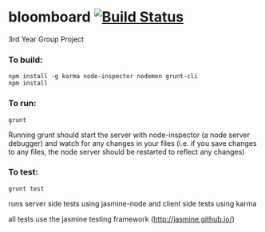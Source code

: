 bloomboard [![Build Status](https://secure.travis-ci.org/thetmkay/bloomboard.png)](http://travis-ci.org/thetmkay/bloomboard)
===

3rd Year Group Project
### To build:

    npm install -g karma node-inspector nodemon grunt-cli
    npm install


### To run:

    grunt

Running grunt should start the server with node-inspector (a node server debugger) and watch for any changes in your files (i.e. if you save changes to any files, the node server should be restarted to reflect any changes)

### To test:

    grunt test

runs server side tests using jasmine-node and client side tests using karma

all tests use the jasmine testing framework (http://jasmine.github.io/)
